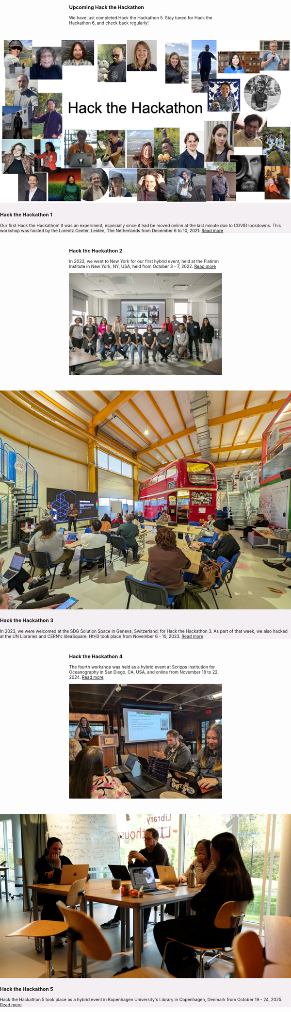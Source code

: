 <!--
.. title: Events
.. slug: events
.. date: 2024-11-21 19:31:58 UTC
.. tags: 
.. category: 
.. link: 
.. description: 
.. type: text
-->

<section class="py-5" id="story" style="margin-bottom: 3rem;">
    <div class="container">
        <div class="row align-items-center">
            <div class="col-md-6">
                <h3>Upcoming Hack the Hackathon</h3>
                <p>
                We have just completed Hack the Hackathon 5. Stay tuned for Hack the Hackathon 6, and check back regularly!
                </p>
            </div>
            <div class="col-md-6">
            </div>
         </div>
    </div>

</section>

<section class="py-5" id="resources" style="background-color: #f3eff2; margin-left: calc(-50vw + 50%); margin-right: calc(-50vw + 50%); width: 100vw; margin-bottom: 3rem;">
    <div class="container">
        <div class="row">
            <div class="col-md-6">
                    <img src="/images/galleries/mainpage-gallery/hth_impressions61.png" class="card-img-top" alt="Resource 3 Image">
            </div>
            <div class="col-md-6">
                <h3>Hack the Hackathon 1</h3>
                <p>
                  Our first Hack the Hackathon! It was an experiment, especially since it had be moved online at the last minute due to COVID lockdowns.
                  This workshop was hosted by the Lorentz Center, Leiden, The Netherlands from December 6 to 10, 2021. <a href="events/hth1.html">Read more</a>
                </p>
            </div>              
         </div>
    </div>

</section>

<section class="py-5" id="hth2" style="margin-bottom: 3rem;">
    <div class="container">
        <div class="row align-items-center">
            <div class="col-md-6">
                <h3>Hack the Hackathon 2</h3>
                <p> 
                In 2022, we went to New York for our first hybrid event, held at the Flatiron Institute in New York, NY, USA, held from October 3 - 7, 2022. <a href="events/hth2.html">Read more</a>
                </p>
            </div>
            <div class="col-md-6">
                    <img src="/images/galleries/hth2/hth_impressions15.jpg" class="card-img-top" alt="Resource 3 Image">
            </div>
         </div>
    </div>

</section>

<section class="py-5" id="resources" style="background-color: #f3eff2; margin-left: calc(-50vw + 50%); margin-right: calc(-50vw + 50%); width: 100vw; margin-bottom: 3rem;">
    <div class="container">
        <div class="row">
            <div class="col-md-6">
                    <img src="/images/galleries/hth3/hth_impressions46.jpg" class="card-img-top" alt="Resource 3 Image">
            </div>
            <div class="col-md-6">
                <h3>Hack the Hackathon 3</h3>
                <p>
                  In 2023, we were welcomed at the SDG Solution Space in Geneva, Switzerland, for Hack the Hackathon 3. As part of that week, we also hacked at the UN Libraries and CERN's IdeaSquare. HtH3 took place from November 6 - 10, 2023. <a href="events/hth3.html">Read more</a>
                </p>
            </div>
         </div>
    </div>

</section>

<section class="py-5" id="hth2" style="margin-bottom: 3rem;">
    <div class="container">
        <div class="row align-items-center">
            <div class="col-md-6">
                <h3>Hack the Hackathon 4</h3>
                <p> 
                The fourth workshop was held as a hybrid event at Scripps Institution for Oceanography in San Diego, CA, USA, and online from November 18 to 22, 2024.
                <a href="events/hth4.html">Read more</a>
                </p>
            </div>
            <div class="col-md-6">
                    <img src="/images/galleries/hth4/hth_impressions51.jpg" class="card-img-top" alt="Resource 3 Image">
            </div>
         </div>
    </div>

</section>

<section class="py-5" id="resources" style="background-color: #f3eff2; margin-left: calc(-50vw + 50%); margin-right: calc(-50vw + 50%); width: 100vw; margin-bottom: 3rem;">
    <div class="container">
        <div class="row">
            <div class="col-md-6">
                    <img src="/images/galleries/hth5/hth5_impressions1.jpg" class="card-img-top" alt="Resource 3 Image">
            </div>
            <div class="col-md-6">
                <h3>Hack the Hackathon 5</h3>
                <p>
                  Hack the Hackathon 5 took place as a hybrid event in Kopenhagen University's Library in Copenhagen, Denmark from October 19 - 24, 2025. <a href="events/hth5.html">Read more</a>
                </p>
            </div>
         </div>
    </div>

</section>

